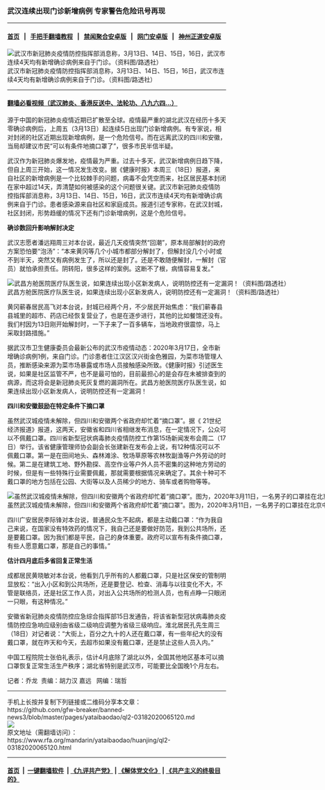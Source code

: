 ### 武汉连续出现门诊新增病例    专家警告危险讯号再现
------------------------

#### [首页](https://github.com/gfw-breaker/banned-news3/blob/master/README.md) &nbsp;&nbsp;|&nbsp;&nbsp; [手把手翻墙教程](https://github.com/gfw-breaker/guides/wiki) &nbsp;&nbsp;|&nbsp;&nbsp; [禁闻聚合安卓版](https://github.com/gfw-breaker/bn-android) &nbsp;&nbsp;|&nbsp;&nbsp; [网门安卓版](https://github.com/oGate2/oGate) &nbsp;&nbsp;|&nbsp;&nbsp; [神州正道安卓版](https://github.com/SzzdOgate/update) 



<div id="headerimg">
 <img alt="武汉市新冠肺炎疫情防控指挥部消息称，3月13日、14日、15日，16日，武汉市连续4天均有新增确诊病例来自于门诊。（资料图/路透社）" src="https://www.rfa.org/mandarin/yataibaodao/huanjing/ql2-03182020065120.html/2020-01-24T064025Z_1890249227_RC26ME90Z1AR_RTRMADP_3_CHINA-HEALTH.jpg/@@images/2479fa15-cb8c-45df-8fe3-55a972143d91.jpeg" title="武汉市新冠肺炎疫情防控指挥部消息称，3月13日、14日、15日，16日，武汉市连续4天均有新增确诊病例来自于门诊。（资料图/路透社）"/>
 <div id="headerimgcontents">
  <div id="headerimgcaption">
   <span>
    武汉市新冠肺炎疫情防控指挥部消息称，3月13日、14日、15日，16日，武汉市连续4天均有新增确诊病例来自于门诊。（资料图/路透社）
   </span>
   <!-- zoomattribute -->
  </div>
  <!-- headerimgcaption -->
 </div>
 <!-- headerimagecontents -->
</div>

<hr/>


#### [翻墙必看视频（武汉肺炎、香港反送中、法轮功、八九六四...）](https://github.com/gfw-breaker/banned-news3/blob/master/pages/link3.md)

<div id="storytext">
 <div>
  <div class="slot_header">
  </div>
 </div>
 <p>
  源于中国的新冠肺炎疫情近期已扩散至全球。疫情最严重的湖北武汉在经历十多天零确诊病例后，上周五（3月13日）起连续5日出现门诊新增病例。有专家说，相对封闭的社区近期出现新增病例，是一个危险信号。而在远离武汉的四川和安徽，当局却建议市民“可以有条件地摘口罩了”，很多市民半信半疑。
 </p>
 <p>
  武汉作为新冠肺炎爆发地，疫情最为严重。过去十多天，武汉新增病例日趋下降，但自上周三开始，这一情况发生改变。据《健康时报》本周三（18日）报道，来自社区的新增病例是一个比较棘手的问题，病毒不会凭空而来，社区居民基本封闭在家中超过14天，弄清楚如何被感染的这个问题很关键。武汉市新冠肺炎疫情防控指挥部消息称，3月13日、14日、15日，16日，武汉市连续4天均有新增确诊病例来自于门诊。患者感染源来自社区和家庭成员。报道引述专家称，在武汉封城，社区封闭，形势趋缓的情况下还有门诊新增病例，这是个危险信号。
 </p>
 <p>
 </p>
 <p>
  <b>
  </b>
 </p>
 <p>
 </p>
 <p>
  <b>
   确诊数回升影响解封决定
  </b>
 </p>
 <p>
  武汉志愿者潘远翔周三对本台说，最近几天疫情突然“回潮”，原本局部解封的政府方案恐怕要“泡汤”：“本来黄冈等几个小城市都部分解封了，但解封没几个小时或不到半天，突然又有病例发生了，所以还是封了。还是不敢随便解封，一解封（官员）就怕承担责任。阴转阳，很多这样的案例。这断不了根，病情容易复发。”
 </p>
 <p>
 </p>
 <p>
  <div class="image-inline captioned" style="width:1500px;">
   <div style="width:1500px;">
    <img alt="武昌方舱医院医疗队医生说，如果连续出现小区新发病人，说明防控还有一定漏洞！（资料图/路透社）" src="https://www.rfa.org/mandarin/yataibaodao/huanjing/ql2-03182020065120.html/2020-02-14T115756Z_1649252245_RC2B0F92DU2G_RTRMADP_3_CHINA-HEALTH.jpg" title="武昌方舱医院医疗队医生说，如果连续出现小区新发病人，说明防控还有一定漏洞！（资料图/路透社）"/>
   </div>
   <div class="image-caption">
    <span style="width:1500px;">
     武昌方舱医院医疗队医生说，如果连续出现小区新发病人，说明防控还有一定漏洞！（资料图/路透社）
    </span>
    <span class="copyright">
    </span>
   </div>
  </div>
 </p>
 <p>
  黄冈蕲春居民高飞对本台说，封城已经两个月，不少居民开始焦虑：“我们蕲春县县城里的超市、药店已经恢复营业了，也是在逐步进行，其他的比如餐馆还没有。我们村因为13日刚开始解封时，一下子来了一百多辆车，当地政府很震惊，马上采取封路措施。”
 </p>
 <p>
  据武汉市卫生健康委员会最新公布的武汉市疫情动态：2020年3月17日，全市新增确诊病例1例，来自门诊。门诊患者住江汉区汉兴街金色雅园，为菜市场管理人员，推断感染来源为菜市场暴露或市场人员接触感染所致。《健康时报》引述医生说，如果是社区监管不严，也不是最可怕的，目前最担心的是会存在未被排查到的病源，而这将会是新冠肺炎死灰复燃的漏洞所在。武昌方舱医院医疗队医生说，如果连续出现小区新发病人，说明防控还有一定漏洞！
 </p>
 <p>
  <b>
   四川和安徽鼓励在特定条件下摘口罩
  </b>
 </p>
 <p>
  虽然武汉城疫情未解除，但四川和安徽两个省政府却忙着“摘口罩”。据《 21世纪经济报道》报道，这两天，安徽省和四川省相继发布消息，在一定情况下，公众可以不佩戴口罩。四川省新型冠状病毒肺炎疫情防控工作第15场新闻发布会周二（17日）举行。该省健康管理师协会副会长张建新在发布会上说，有12种情况可以不佩戴口罩。第一是在田间地头、森林滩涂、牧场草原等农林牧副渔等户外劳动的时候。第二是在建筑工地、野外勘探、高空作业等户外人员不密集的这种地方劳动的时候，但是有一些特殊行业需要佩戴，那就需要根据情况来确定了。其余十种可不戴口罩的地方包括在公园、大街等以及人员稀少的地方、骑车或者购物等等。
 </p>
 <p>
 </p>
 <p>
  <div class="image-inline captioned" style="width:1500px;">
   <div style="width:1500px;">
    <img alt="虽然武汉城疫情未解除，但四川和安徽两个省政府却忙着“摘口罩”。图为，2020年3月11日，一名男子的口罩挂在北京中央商务区的树枝上。（美联社）" src="https://www.rfa.org/mandarin/yataibaodao/huanjing/ql2-03182020065120.html/AP_20071305099442.jpg" title="虽然武汉城疫情未解除，但四川和安徽两个省政府却忙着“摘口罩”。图为，2020年3月11日，一名男子的口罩挂在北京中央商务区的树枝上。（美联社）"/>
   </div>
   <div class="image-caption">
    <span style="width:1500px;">
     虽然武汉城疫情未解除，但四川和安徽两个省政府却忙着“摘口罩”。图为，2020年3月11日，一名男子的口罩挂在北京中央商务区的树枝上。（美联社）
    </span>
    <span class="copyright">
    </span>
   </div>
  </div>
 </p>
 <p>
  四川广安居民李际锋对本台说，普通民众生不起病，都是主动戴口罩：“作为我自己来说，在国家没有特效药的情况下，我自己还是要做好防范，我到公共场所，还是要戴口罩。因为我们都是平民，自己的身体重要。政府可以宣布有条件摘口罩，有些人愿意戴口罩，那是自己的事情。”
 </p>
 <p>
  <b>
   估计四月底后多省回复正常生活
  </b>
 </p>
 <p>
  成都居民黄晓敏对本台说，他看到几乎所有的人都戴口罩，只是社区保安的管制明显放松：“出入小区和到公共场所，还是要登记、检查、消毒与以往变化不大，不管是联络员，还是社区工作人员，对出入公共场所的检测人员，也有点睁一只眼闭一只眼，有这种情况。”
 </p>
 <p>
  安徽省新冠肺炎疫情防控应急综合指挥部15日发通告，将该省新型冠状病毒肺炎疫情防控应急响应级别由省级二级响应调整为省级三级响应。淮北居民孔先生周三（18日）对记者说：“大街上，百分之九十的人还在戴口罩，有一些年纪大的没有戴口罩，就在昨天和今天，去超市如果没有戴口罩，还是禁止这些人员入内。”
 </p>
 <p>
  中国工程院院士张伯礼表示，估计4月底除了湖北以外，全国其他地区基本可以摘口罩恢复正常生活生产秩序；湖北省特别是武汉市，可能要比全国晚1个月左右。
 </p>
 <p>
 </p>
 <p>
  记者：乔龙  责编：胡力汉 嘉远   网编：瑞哲
 </p>
</div>

<hr/>
手机上长按并复制下列链接或二维码分享本文章：<br/>
https://github.com/gfw-breaker/banned-news3/blob/master/pages/yataibaodao/ql2-03182020065120.md <br/>
<a href='https://github.com/gfw-breaker/banned-news3/blob/master/pages/yataibaodao/ql2-03182020065120.md'><img src='https://github.com/gfw-breaker/banned-news3/blob/master/pages/yataibaodao/ql2-03182020065120.md.png'/></a> <br/>
原文地址（需翻墙访问）：https://www.rfa.org/mandarin/yataibaodao/huanjing/ql2-03182020065120.html


------------------------
#### [首页](https://github.com/gfw-breaker/banned-news3/blob/master/README.md) &nbsp;|&nbsp; [一键翻墙软件](https://github.com/gfw-breaker/nogfw/blob/master/README.md) &nbsp;| [《九评共产党》](https://github.com/gfw-breaker/9ping.md/blob/master/README.md#九评之一评共产党是什么) | [《解体党文化》](https://github.com/gfw-breaker/jtdwh.md/blob/master/README.md) | [《共产主义的终极目的》](https://github.com/gfw-breaker/gczydzjmd.md/blob/master/README.md)


<img src='http://gfw-breaker.win/banned-news3/pages/yataibaodao/ql2-03182020065120.md' width='0px' height='0px'/>